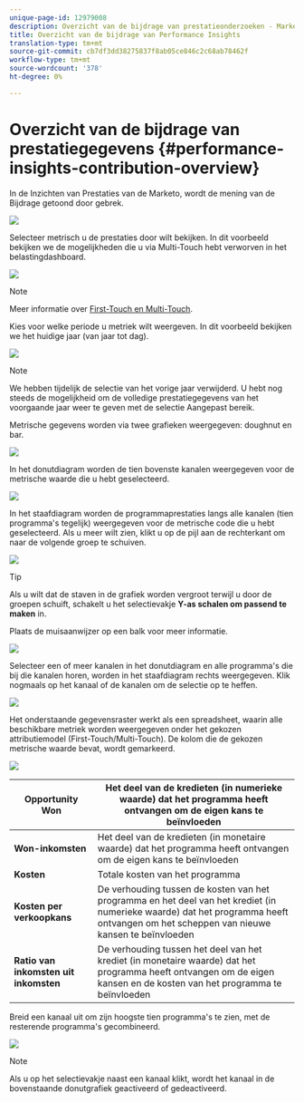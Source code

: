 ```yaml
---
unique-page-id: 12979008
description: Overzicht van de bijdrage van prestatieonderzoeken - Marketo-documenten - productdocumentatie
title: Overzicht van de bijdrage van Performance Insights
translation-type: tm+mt
source-git-commit: cb7df3dd38275837f8ab05ce846c2c68ab78462f
workflow-type: tm+mt
source-wordcount: '378'
ht-degree: 0%

---
```



# Overzicht van de bijdrage van prestatiegegevens {#performance-insights-contribution-overview}

In de Inzichten van Prestaties van de Marketo, wordt de mening van de Bijdrage getoond door gebrek.

![](assets/one-1.png)

Selecteer metrisch u de prestaties door wilt bekijken. In dit voorbeeld bekijken we de mogelijkheden die u via Multi-Touch hebt verworven in het belastingdashboard.

![](assets/2.png)

>[!NOTE]
>
>Meer informatie over [First-Touch en Multi-Touch](/help/marketo/product-docs/reporting/revenue-cycle-analytics/revenue-tools/attribution/understanding-attribution.md).

Kies voor welke periode u metriek wilt weergeven. In dit voorbeeld bekijken we het huidige jaar (van jaar tot dag).

![](assets/3-1.png)

>[!NOTE]
>
>We hebben tijdelijk de selectie van het vorige jaar verwijderd. U hebt nog steeds de mogelijkheid om de volledige prestatiegegevens van het voorgaande jaar weer te geven met de selectie Aangepast bereik.

Metrische gegevens worden via twee grafieken weergegeven: doughnut en bar.

![](assets/four.png)

In het donutdiagram worden de tien bovenste kanalen weergegeven voor de metrische waarde die u hebt geselecteerd.

![](assets/5-1.png)

In het staafdiagram worden de programmaprestaties langs alle kanalen (tien programma&#39;s tegelijk) weergegeven voor de metrische code die u hebt geselecteerd. Als u meer wilt zien, klikt u op de pijl aan de rechterkant om naar de volgende groep te schuiven.

![](assets/six.png)

>[!TIP]
>
>Als u wilt dat de staven in de grafiek worden vergroot terwijl u door de groepen schuift, schakelt u het selectievakje **Y-as schalen om passend te maken** in.

Plaats de muisaanwijzer op een balk voor meer informatie.

![](assets/seven.png)

Selecteer een of meer kanalen in het donutdiagram en alle programma&#39;s die bij die kanalen horen, worden in het staafdiagram rechts weergegeven. Klik nogmaals op het kanaal of de kanalen om de selectie op te heffen.

![](assets/eight.png)

Het onderstaande gegevensraster werkt als een spreadsheet, waarin alle beschikbare metriek worden weergegeven onder het gekozen attributiemodel (First-Touch/Multi-Touch). De kolom die de gekozen metrische waarde bevat, wordt gemarkeerd.

![](assets/9.png)

| **Opportunity Won** | Het deel van de kredieten (in numerieke waarde) dat het programma heeft ontvangen om de eigen kans te beïnvloeden |
|---|---|
| **Won-inkomsten** | Het deel van de kredieten (in monetaire waarde) dat het programma heeft ontvangen om de eigen kans te beïnvloeden |
| **Kosten** | Totale kosten van het programma |
| **Kosten per verkoopkans** | De verhouding tussen de kosten van het programma en het deel van het krediet (in numerieke waarde) dat het programma heeft ontvangen om het scheppen van nieuwe kansen te beïnvloeden |
| **Ratio van inkomsten uit inkomsten** | De verhouding tussen het deel van het krediet (in monetaire waarde) dat het programma heeft ontvangen om de eigen kansen en de kosten van het programma te beïnvloeden |

Breid een kanaal uit om zijn hoogste tien programma&#39;s te zien, met de resterende programma&#39;s gecombineerd.

![](assets/10.png)

>[!NOTE]
>
>Als u op het selectievakje naast een kanaal klikt, wordt het kanaal in de bovenstaande donutgrafiek geactiveerd of gedeactiveerd.
